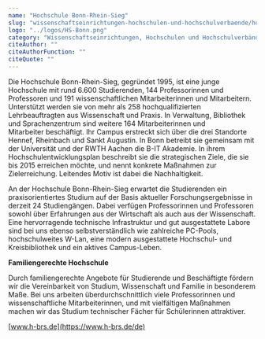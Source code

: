 ```yaml
---
name: "Hochschule Bonn-Rhein-Sieg"
slug: "wissenschaftseinrichtungen-hochschulen-und-hochschulverbaende/hochschule-bonn-rhein-sieg"
logo: "../logos/HS-Bonn.png"
category: "Wissenschaftseinrichtungen, Hochschulen und Hochschulverbände"
citeAuthor: ""
citeAuthorFunction: ""
citeQuote: ""
---
```


Die Hochschule Bonn-Rhein-Sieg, gegründet 1995, ist eine junge Hochschule mit rund 6.600 Studierenden, 144 Professorinnen und Professoren und 191 wissenschaftlichen Mitarbeiterinnen und Mitarbeitern. Unterstützt werden sie von mehr als 258 hochqualifizierten Lehrbeauftragten aus Wissenschaft und Praxis. In Verwaltung, Bibliothek und Sprachenzentrum sind weitere 164 Mitarbeiterinnen und Mitarbeiter beschäftigt. Ihr Campus erstreckt sich über die drei Standorte Hennef, Rheinbach und Sankt Augustin. In Bonn betreibt sie gemeinsam mit der Universität und der RWTH Aachen die B-IT Akademie. In ihrem Hochschulentwicklungsplan beschreibt sie die strategischen Ziele, die sie bis 2015 erreichen möchte, und nennt konkrete Maßnahmen zur Zielerreichung. Leitendes Motiv ist dabei die Nachhaltigkeit.

An der Hochschule Bonn-Rhein-Sieg erwartet die Studierenden ein praxisorientiertes Studium auf der Basis aktueller Forschungsergebnisse in derzeit 24 Studiengängen. Dabei verfügen Professorinnen und Professoren sowohl über Erfahrungen aus der Wirtschaft als auch aus der Wissenschaft. Eine hervorragende technische Infrastruktur und gut ausgestattete Labore sind bei uns ebenso selbstverständlich wie zahlreiche PC-Pools, hochschulweites W-Lan, eine modern ausgestattete Hochschul- und Kreisbibliothek und ein aktives Campus-Leben.

**Familiengerechte Hochschule**

Durch familiengerechte Angebote für Studierende und Beschäftigte fördern wir die Vereinbarkeit von Studium, Wissenschaft und Familie in besonderem Maße. Bei uns arbeiten überdurchschnittlich viele Professorinnen und wissenschaftliche Mitarbeiterinnen, und mit vielfältigen Maßnahmen machen wir das Studium technischer Fächer für Schülerinnen attraktiver.

[www.h-brs.de](https://www.h-brs.de/de)
